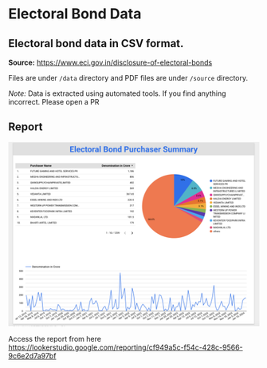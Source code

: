 # Electoral Bond Data

## Electoral bond data in CSV format.

**Source:** https://www.eci.gov.in/disclosure-of-electoral-bonds

Files are under `/data` directory and PDF files are under `/source` directory.


*Note:* Data is extracted using automated tools. If you find anything incorrect. Please open a PR


## Report

![alt text](docs/image.png)

Access the report from here https://lookerstudio.google.com/reporting/cf949a5c-f54c-428c-9566-9c6e2d7a97bf

